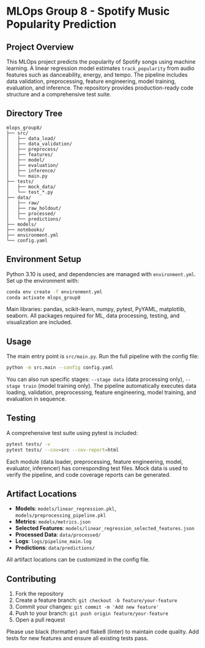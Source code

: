 # MLOps Group 8 - Spotify Music Popularity Prediction

## Project Overview
This MLOps project predicts the popularity of Spotify songs using machine learning. A linear regression model estimates `track_popularity` from audio features such as danceability, energy, and tempo. The pipeline includes data validation, preprocessing, feature engineering, model training, evaluation, and inference. The repository provides production-ready code structure and a comprehensive test suite.

## Directory Tree
```
mlops_group8/
├── src/
│   ├── data_load/
│   ├── data_validation/
│   ├── preprocess/
│   ├── features/
│   ├── model/
│   ├── evaluation/
│   ├── inference/
│   └── main.py
├── tests/
│   ├── mock_data/
│   └── test_*.py
├── data/
│   ├── raw/
│   ├── raw_holdout/
│   ├── processed/
│   └── predictions/
├── models/
├── notebooks/
├── environment.yml
└── config.yaml
```

## Environment Setup
Python 3.10 is used, and dependencies are managed with `environment.yml`. Set up the environment with:

```bash
conda env create -f environment.yml
conda activate mlops_group8
```

Main libraries: pandas, scikit-learn, numpy, pytest, PyYAML, matplotlib, seaborn. All packages required for ML, data processing, testing, and visualization are included.

## Usage
The main entry point is `src/main.py`. Run the full pipeline with the config file:

```bash
python -m src.main --config config.yaml
```

You can also run specific stages: `--stage data` (data processing only), `--stage train` (model training only). The pipeline automatically executes data loading, validation, preprocessing, feature engineering, model training, and evaluation in sequence.

## Testing
A comprehensive test suite using pytest is included:

```bash
pytest tests/ -v
pytest tests/ --cov=src --cov-report=html
```

Each module (data loader, preprocessing, feature engineering, model, evaluator, inferencer) has corresponding test files. Mock data is used to verify the pipeline, and code coverage reports can be generated.

## Artifact Locations
- **Models**: `models/linear_regression.pkl`, `models/preprocessing_pipeline.pkl`
- **Metrics**: `models/metrics.json`
- **Selected Features**: `models/linear_regression_selected_features.json`
- **Processed Data**: `data/processed/`
- **Logs**: `logs/pipeline_main.log`
- **Predictions**: `data/predictions/`

All artifact locations can be customized in the config file.

## Contributing
1. Fork the repository
2. Create a feature branch: `git checkout -b feature/your-feature`
3. Commit your changes: `git commit -m 'Add new feature'`
4. Push to your branch: `git push origin feature/your-feature`
5. Open a pull request

Please use black (formatter) and flake8 (linter) to maintain code quality. Add tests for new features and ensure all existing tests pass.